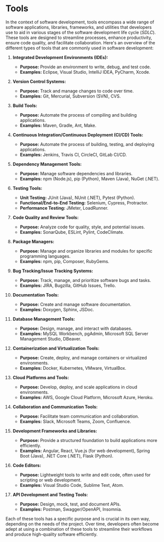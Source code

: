 # Tools

In the context of software development, tools encompass a wide range of software applications, libraries, frameworks, and utilities that developers use to aid in various stages of the software development life cycle (*SDLC*). These tools are designed to streamline processes, enhance productivity, ensure code quality, and facilitate collaboration. Here's an overview of the different types of tools that are commonly used in software development:

1. **Integrated Development Environments (IDEs):**
    - **Purpose:** Provide an environment to write, debug, and test code.
    - **Examples:** Eclipse, Visual Studio, IntelliJ IDEA, PyCharm, Xcode.

2. **Version Control Systems:**
    - **Purpose:** Track and manage changes to code over time.
    - **Examples:** Git, Mercurial, Subversion (SVN), CVS.

3. **Build Tools:**
    - **Purpose:** Automate the process of compiling and building applications.
    - **Examples:** Maven, Gradle, Ant, Make.

4. **Continuous Integration/Continuous Deployment (CI/CD) Tools:**
    - **Purpose:** Automate the process of building, testing, and deploying applications.
    - **Examples:** Jenkins, Travis CI, CircleCI, GitLab CI/CD.

5. **Dependency Management Tools:**
    - **Purpose:** Manage software dependencies and libraries.
    - **Examples:** npm (Node.js), pip (Python), Maven (Java), NuGet (.NET).

6. **Testing Tools:**
    - **Unit Testing:** JUnit (Java), NUnit (.NET), Pytest (Python).
    - **Functional/End-to-End Testing:** Selenium, Cypress, Protractor.
    - **Performance Testing:** JMeter, LoadRunner.

7. **Code Quality and Review Tools:**
    - **Purpose:** Analyze code for quality, style, and potential issues.
    - **Examples:** SonarQube, ESLint, Pylint, CodeClimate.

8. **Package Managers:**
    - **Purpose:** Manage and organize libraries and modules for specific programming languages.
    - **Examples:** npm, pip, Composer, RubyGems.

9. **Bug Tracking/Issue Tracking Systems:**
    - **Purpose:** Track, manage, and prioritize software bugs and tasks.
    - **Examples:** JIRA, Bugzilla, GitHub Issues, Trello.

10. **Documentation Tools:**
    - **Purpose:** Create and manage software documentation.
    - **Examples:** Doxygen, Sphinx, JSDoc.

11. **Database Management Tools:**
    - **Purpose:** Design, manage, and interact with databases.
    - **Examples:** MySQL Workbench, pgAdmin, Microsoft SQL Server Management Studio, DBeaver.

12. **Containerization and Virtualization Tools:**
    - **Purpose:** Create, deploy, and manage containers or virtualized environments.
    - **Examples:** Docker, Kubernetes, VMware, VirtualBox.

13. **Cloud Platforms and Tools:**
    - **Purpose:** Develop, deploy, and scale applications in cloud environments.
    - **Examples:** AWS, Google Cloud Platform, Microsoft Azure, Heroku.

14. **Collaboration and Communication Tools:**
    - **Purpose:** Facilitate team communication and collaboration.
    - **Examples:** Slack, Microsoft Teams, Zoom, Confluence.

15. **Development Frameworks and Libraries:**
    - **Purpose:** Provide a structured foundation to build applications more efficiently.
    - **Examples:** Angular, React, Vue.js (for web development), Spring Boot (Java), .NET Core (.NET), Flask (Python).

16. **Code Editors:**
    - **Purpose:** Lightweight tools to write and edit code, often used for scripting or web development.
    - **Examples:** Visual Studio Code, Sublime Text, Atom.

17. **API Development and Testing Tools:**
    - **Purpose:** Design, mock, test, and document APIs.
    - **Examples:** Postman, Swagger/OpenAPI, Insomnia.

Each of these tools has a specific purpose and is crucial in its own way, depending on the needs of the project. Over time, developers often become adept at using a combination of these tools to streamline their workflows and produce high-quality software efficiently.